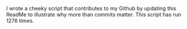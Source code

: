 I wrote a cheeky script that contributes to my Github by updating this ReadMe to illustrate why more than commits matter. This script has run 1276 times.